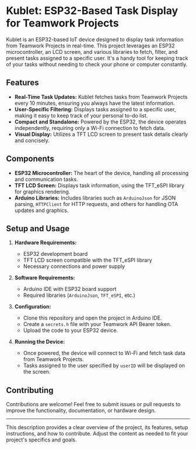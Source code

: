 # Kublet: ESP32-Based Task Display for Teamwork Projects

Kublet is an ESP32-based IoT device designed to display task information from Teamwork Projects in real-time. This project leverages an ESP32 microcontroller, an LCD screen, and various libraries to fetch, filter, and present tasks assigned to a specific user. It's a handy tool for keeping track of your tasks without needing to check your phone or computer constantly.

## Features
- **Real-Time Task Updates:** Kublet fetches tasks from Teamwork Projects every 10 minutes, ensuring you always have the latest information.
- **User-Specific Filtering:** Displays tasks assigned to a specific user, making it easy to keep track of your personal to-do list.
- **Compact and Standalone:** Powered by the ESP32, the device operates independently, requiring only a Wi-Fi connection to fetch data.
- **Visual Display:** Utilizes a TFT LCD screen to present task details clearly and concisely.

## Components
- **ESP32 Microcontroller:** The heart of the device, handling all processing and communication tasks.
- **TFT LCD Screen:** Displays task information, using the TFT_eSPI library for graphics rendering.
- **Arduino Libraries:** Includes libraries such as `ArduinoJson` for JSON parsing, `HTTPClient` for HTTP requests, and others for handling OTA updates and graphics.

## Setup and Usage
1. **Hardware Requirements:**
   - ESP32 development board
   - TFT LCD screen compatible with the TFT_eSPI library
   - Necessary connections and power supply

2. **Software Requirements:**
   - Arduino IDE with ESP32 board support
   - Required libraries (`ArduinoJson`, `TFT_eSPI`, etc.)

3. **Configuration:**
   - Clone this repository and open the project in Arduino IDE.
   - Create a `secrets.h` file with your Teamwork API Bearer token.
   - Upload the code to your ESP32 device.

4. **Running the Device:**
   - Once powered, the device will connect to Wi-Fi and fetch task data from Teamwork Projects.
   - Tasks assigned to the user specified by `userID` will be displayed on the screen.

## Contributing
Contributions are welcome! Feel free to submit issues or pull requests to improve the functionality, documentation, or hardware design.

---

This description provides a clear overview of the project, its features, setup instructions, and how to contribute. Adjust the content as needed to fit your project's specifics and goals.
